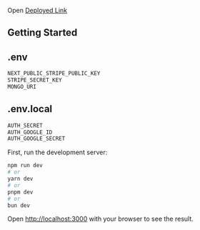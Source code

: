 
Open [Deployed Link]([https://foody-zone-one.vercel.app])

## Getting Started

## .env
```bash
NEXT_PUBLIC_STRIPE_PUBLIC_KEY 
STRIPE_SECRET_KEY 
MONGO_URI
```
## .env.local
```bash
AUTH_SECRET
AUTH_GOOGLE_ID
AUTH_GOOGLE_SECRET
```

First, run the development server:

```bash
npm run dev
# or
yarn dev
# or
pnpm dev
# or
bun dev
```

Open [http://localhost:3000](http://localhost:3000) with your browser to see the result.




